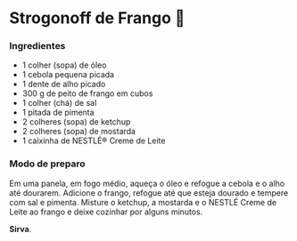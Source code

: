 # Strogonoff de Frango :chicken:

### **Ingredientes**
- 1 colher (sopa) de óleo
- 1 cebola pequena picada
- 1 dente de alho picado
- 300 g de peito de frango em cubos
- 1 colher (chá) de sal
- 1 pitada de pimenta
- 2 colheres (sopa) de ketchup
- 2 colheres (sopa) de mostarda
- 1 caixinha de NESTLÉ® Creme de Leite

### Modo de preparo

Em uma panela, em fogo médio, aqueça o óleo e refogue a
cebola e o alho até dourarem. Adicione o frango, refogue 
até que esteja dourado e tempere com sal e pimenta. Misture 
o ketchup, a mostarda e o NESTLÉ Creme de Leite ao frango e 
deixe cozinhar por alguns minutos. 

**Sirva**.